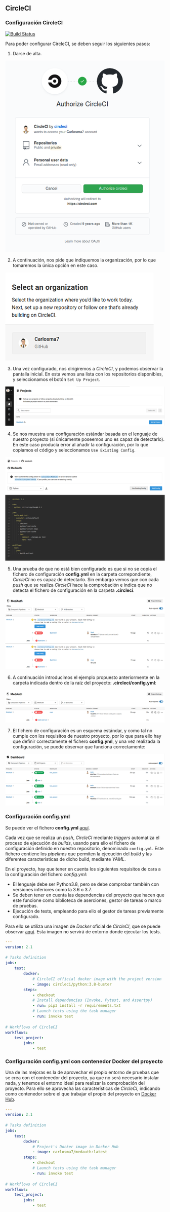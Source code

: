 ## CircleCI

### Configuración CircleCI

[![Build Status](https://circleci.com/gh/Carlosma7/MedAuth.svg?style=svg)](https://app.circleci.com/pipelines/github/Carlosma7/MedAuth)

Para poder configurar CircleCI, se deben seguir los siguientes pasos:

1. Darse de alta.

![CircleCI Auth](../img/circleci_auth.png "CircleCI Auth")

2. A continuación, nos pide que indiquemos la organización, por lo que tomaremos la única opción en este caso.

![CircleCI Organization](../img/circleci_organization.png "CircleCI Organization")

3. Una vez configurado, nos dirigiremos a *CircleCI*, y podemos observar la pantalla inicial. En esta vemos una lista con los repositorios disponibles, y seleccionamos el botón ```Set Up Project```.

![CircleCI Projects](../img/circleci_projects.png "CircleCI Projects")

4. Se nos muestra una configuración estándar basada en el lenguaje de nuestro proyecto (si únicamente poseemos uno es capaz de detectarlo). En este caso producía error al añadir la configuración, por lo que copiamos el código y seleccionamos ```Use Existing Config```.

![CircleCI First Setup](../img/circleci_first_setup.png "CircleCI First Setup")

5. Una prueba de que no está bien configurado es que si no se copia el fichero de configuración **config.yml** en la carpeta correpondiente, *CircleCI* no es capaz de detectarlo. Sin embargo vemos que con cada *push* que se realiza *CircleCI* hace la comprobación e indica que no detecta el fichero de configuración en la carpeta **.circleci**.

![CircleCI Working](../img/circleci_funciona.png "CircleCI Working")

6. A continuación introducimos el ejemplo propuesto anteriormente en la carpeta indicada dentro de la raíz del proyecto: **.circleci/config.yml**:

![CircleCI Detects Config.yml](../img/circleci_detecta.png "CircleCI Detects Config.yml")

7. El fichero de configuración es un esquema estándar, y como tal no cumple con los requisitos de nuestro proyecto, por lo que para ello hay que definir correctamente el fichero **config.yml**, y una vez realizada la configuración, se puede observar que funciona correctamente:

![CircleCI Finally Working](../img/circleci_bien.png "CircleCI Finally Working")

### Configuración config.yml

Se puede ver el fichero **config.yml** [aquí](https://github.com/Carlosma7/MedAuth/blob/main/.circleci/config.yml).

Cada vez que se realiza un *push*, *CircleCI* mediante *triggers* automatiza el proceso de ejecución de *builds*, usando para ello el fichero de configuración definido en nuestro repositorio, denominado ```config.yml```. Este fichero contiene los *pipelines* que permiten la ejecución del *build* y las diferentes características de dicho build, mediante *YAML*.

En el proyecto, hay que tener en cuenta los siguientes requisitos de cara a la configuración del fichero *config.yml*:

* El lenguaje debe ser Python3.8, pero se debe comprobar también con versiones inferiores como la 3.6 o 3.7.
* Se deben tener en cuenta las dependencias del proyecto que hacen que este funcione como biblioteca de aserciones, gestor de tareas o marco de pruebas.
* Ejecución de tests, empleando para ello el gestor de tareas previamente configurado.

Para ello se utiliza una imagen de *Docker* oficial de *CircleCI*, que se puede observar [aquí](https://hub.docker.com/r/circleci/python). Esta imagen no servirá de entorno donde ejecutar los tests.

```yaml
---
version: 2.1

# Tasks definition
jobs:
    test:
        docker:
            # CircleCI official docker image with the project version
            - image: circleci/python:3.8-buster
        steps:
            - checkout
            # Install dependencies (Invoke, Pytest, and Assertpy)
            - run: pip3 install -r requirements.txt
            # Launch tests using the task manager
            - run: invoke test

# Workflows of CircleCI
workflows:
    test_project:
        jobs:
            - test
```

### Configuración config.yml con contenedor Docker del proyecto

Una de las mejoras es la de aprovechar el propio entorno de pruebas que se crea con el contenedor del proyecto, ya que no será necesario instalar nada, y tenemos el entorno ideal para realizar la comprobación del proyecto. Para ello se aprovecha las características de *CircleCI*, indicando como contenedor sobre el que trabajar el propio del proyecto en [Docker Hub](https://hub.docker.com/repository/docker/carlosma7/medauth).

```yaml
---
version: 2.1

# Tasks definition
jobs:
    test:
        docker:
            # Project's Docker image in Docker Hub
            - image: carlosma7/medauth:latest
        steps:
            - checkout
            # Launch tests using the task manager
            - run: invoke test

# Workflows of CircleCI
workflows:
    test_project:
        jobs:
            - test
```
